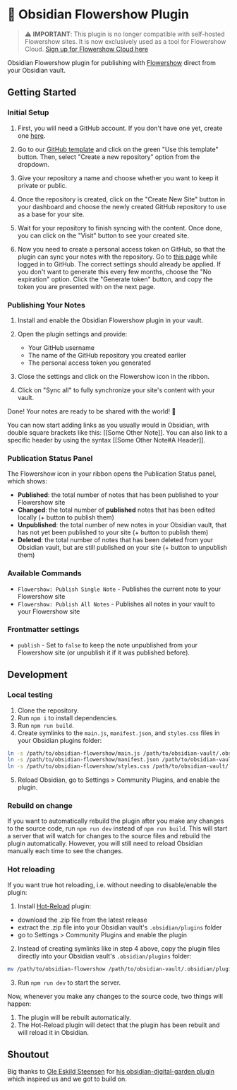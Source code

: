 # 🌷 Obsidian Flowershow Plugin

> ⚠️ **IMPORTANT**: This plugin is no longer compatible with self-hosted Flowershow sites. It is now exclusively used as a tool for Flowershow Cloud. [Sign up for Flowershow Cloud here](https://cloud.flowershow.app)

Obsidian Flowershow plugin for publishing with [Flowershow](https://github.com/datopian/flowershow) direct from your Obsidian vault.

## Getting Started

### Initial Setup

1. First, you will need a GitHub account. If you don't have one yet, create one [here](https://github.com/signup).

2. Go to our [GitHub template](https://github.com/datopian/flowershow) and click on the green "Use this template" button. Then, select "Create a new repository" option from the dropdown.

3. Give your repository a name and choose whether you want to keep it private or public.

4. Once the repository is created, click on the "Create New Site" button in your dashboard and choose the newly created GitHub repository to use as a base for your site.

5. Wait for your repository to finish syncing with the content. Once done, you can click on the "Visit" button to see your created site.

6. Now you need to create a personal access token on GitHub, so that the plugin can sync your notes with the repository. Go to [this page](https://github.com/settings/tokens/new?scopes=repo) while logged in to GitHub. The correct settings should already be applied. If you don't want to generate this every few months, choose the "No expiration" option. Click the "Generate token" button, and copy the token you are presented with on the next page.

### Publishing Your Notes

1. Install and enable the Obsidian Flowershow plugin in your vault.

2. Open the plugin settings and provide:
   - Your GitHub username
   - The name of the GitHub repository you created earlier
   - The personal access token you generated

3. Close the settings and click on the Flowershow icon in the ribbon.

4. Click on "Sync all" to fully synchronize your site's content with your vault.

Done! Your notes are ready to be shared with the world! 💐

You can now start adding links as you usually would in Obsidian, with double square brackets like this: [[Some Other Note]]. You can also link to a specific header by using the syntax [[Some Other Note#A Header]].

### Publication Status Panel

The Flowershow icon in your ribbon opens the Publication Status panel, which shows:

* **Published**: the total number of notes that has been published to your Flowershow site
* **Changed**: the total number of __published__ notes that has been edited locally (+ button to publish them)
* **Unpublished**: the total number of new notes in your Obsidian vault, that has not yet been published to your site (+ button to publish them)
* **Deleted**: the total number of notes that has been deleted from your Obsidian vault, but are still published on your site (+ button to unpublish them)

### Available Commands

* `Flowershow: Publish Single Note` - Publishes the current note to your Flowershow site
* `Flowershow: Publish All Notes` - Publishes all notes in your vault to your Flowershow site

### Frontmatter settings

* `publish` - Set to `false` to keep the note unpublished from your Flowershow site (or unpublish it if it was published before).

## Development

### Local testing

1. Clone the repository.
2. Run `npm i` to install dependencies.
3. Run `npm run build`.
4. Create symlinks to the `main.js`, `manifest.json`, and `styles.css` files in your Obsidian plugins folder:

``` sh
ln -s /path/to/obsidian-flowershow/main.js /path/to/obsidian-vault/.obsidian/plugins/flowershow/main.js
ln -s /path/to/obsidian-flowershow/manifest.json /path/to/obsidian-vault/.obsidian/plugins/flowershow/manifest.json
ln -s /path/to/obsidian-flowershow/styles.css /path/to/obsidian-vault/.obsidian/plugins/flowershow/styles.css
```

5. Reload Obsidian, go to Settings > Community Plugins, and enable the plugin.

### Rebuild on change 

If you want to automatically rebuild the plugin after you make any changes to the source code, run `npm run dev` instead of `npm run build`. This will start a server that will watch for changes to the source files and rebuild the plugin automatically. However, you will still need to reload Obsidian manually each time to see the changes.

### Hot reloading

If you want true hot reloading, i.e. without needing to disable/enable the plugin:

1. Install [Hot-Reload](https://github.com/pjeby/hot-reload) plugin:
  - download the .zip file from the latest release
  - extract the .zip file into your Obsidian vault's `.obsidian/plugins` folder
  - go to Settings > Community Plugins and enable the plugin
2. Instead of creating symlinks like in step 4 above, copy the plugin files directly into your Obsidian vault's `.obsidian/plugins` folder:

``` sh
mv /path/to/obsidian-flowershow /path/to/obsidian-vault/.obsidian/plugins/
```

3. Run `npm run dev` to start the server.

Now, whenever you make any changes to the source code, two things will happen:
1. The plugin will be rebuilt automatically.
2. The Hot-Reload plugin will detect that the plugin has been rebuilt and will reload it in Obsidian.

## Shoutout

Big thanks to [Ole Eskild Steensen](https://github.com/oleeskild) for [his obsidian-digital-garden plugin](https://github.com/oleeskild/obsidian-digital-garden/tree/main) which inspired us and we got to build on.
